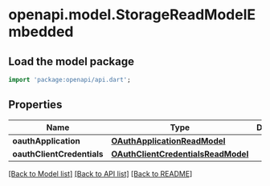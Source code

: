 # openapi.model.StorageReadModelEmbedded

## Load the model package
```dart
import 'package:openapi/api.dart';
```

## Properties
Name | Type | Description | Notes
------------ | ------------- | ------------- | -------------
**oauthApplication** | [**OAuthApplicationReadModel**](OAuthApplicationReadModel.md) |  | 
**oauthClientCredentials** | [**OAuthClientCredentialsReadModel**](OAuthClientCredentialsReadModel.md) |  | 

[[Back to Model list]](../README.md#documentation-for-models) [[Back to API list]](../README.md#documentation-for-api-endpoints) [[Back to README]](../README.md)



